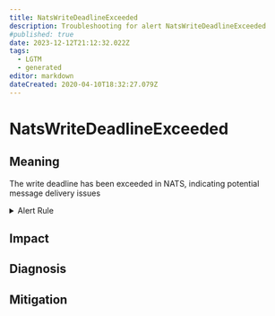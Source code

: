 ```yaml
---
title: NatsWriteDeadlineExceeded
description: Troubleshooting for alert NatsWriteDeadlineExceeded
#published: true
date: 2023-12-12T21:12:32.022Z
tags: 
  - LGTM
  - generated
editor: markdown
dateCreated: 2020-04-10T18:32:27.079Z
---
```


# NatsWriteDeadlineExceeded

## Meaning
[//]: # "Short paragraph that explains what the alert means"
The write deadline has been exceeded in NATS, indicating potential message delivery issues

<details>
  <summary>Alert Rule</summary>

{{% rule "nats/nats-exporter.yml" "NatsWriteDeadlineExceeded" %}}

{{% comment %}}

```yaml
alert: NatsWriteDeadlineExceeded
expr: gnatsd_varz_write_deadline > 10
for: 5m
labels:
    severity: critical
annotations:
    summary: Nats write deadline exceeded (instance {{ $labels.instance }})
    description: |-
        The write deadline has been exceeded in NATS, indicating potential message delivery issues
          VALUE = {{ $value }}
          LABELS = {{ $labels }}
    runbook: https://github.com/srerun/prometheus-alerts/blob/main/content/runbooks/nats-exporter/NatsWriteDeadlineExceeded.md

```

{{% /comment %}}

</details>


## Impact
[//]: # "What could / will happen if the alert is not addressed"



## Diagnosis
[//]: # "Steps to take to identify the cause of the problem"



## Mitigation
[//]: # "The steps necessary to resolve the alert"
